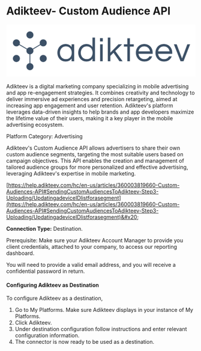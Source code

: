 # Adikteev- Custom Audience API

![](<.gitbook/assets/image (70).png>)

Adikteev is a digital marketing company specializing in mobile advertising and app re-engagement strategies. It combines creativity and technology to deliver immersive ad experiences and precision retargeting, aimed at increasing app engagement and user retention. Adikteev's platform leverages data-driven insights to help brands and app developers maximize the lifetime value of their users, making it a key player in the mobile advertising ecosystem.

Platform Category: Advertising

Adikteev's Custom Audience API allows advertisers to share their own custom audience segments, targeting the most suitable users based on campaign objectives. This API enables the creation and management of tailored audience groups for more personalized and effective advertising, leveraging Adikteev's expertise in mobile marketing.

[https://help.adikteev.com/hc/en-us/articles/360003819660-Custom-Audiences-API#SendingCustomAudiencesToAdikteev-Step3-Uploading/UpdatingadeviceIDlistforasegment](https://help.adikteev.com/hc/en-us/articles/360003819660-Custom-Audiences-API#SendingCustomAudiencesToAdikteev-Step3-Uploading/UpdatingadeviceIDlistforasegment)&#x20;

**Connection Type:** Destination.

Prerequisite: Make sure your Adikteev Account Manager to provide you client credentials, attached to your company, to access our reporting dashboard.

You will need to provide a valid email address, and you will receive a confidential password in return.

#### Configuring Adikteev as Destination

To configure Adikteev as a destination,

1. Go to My Platforms. Make sure Adikteev displays in your instance of My Platforms.
2. Click Adikteev.
3. Under destination configuration follow instructions and enter relevant configuration information.
4. The connector is now ready to be used as a destination.
